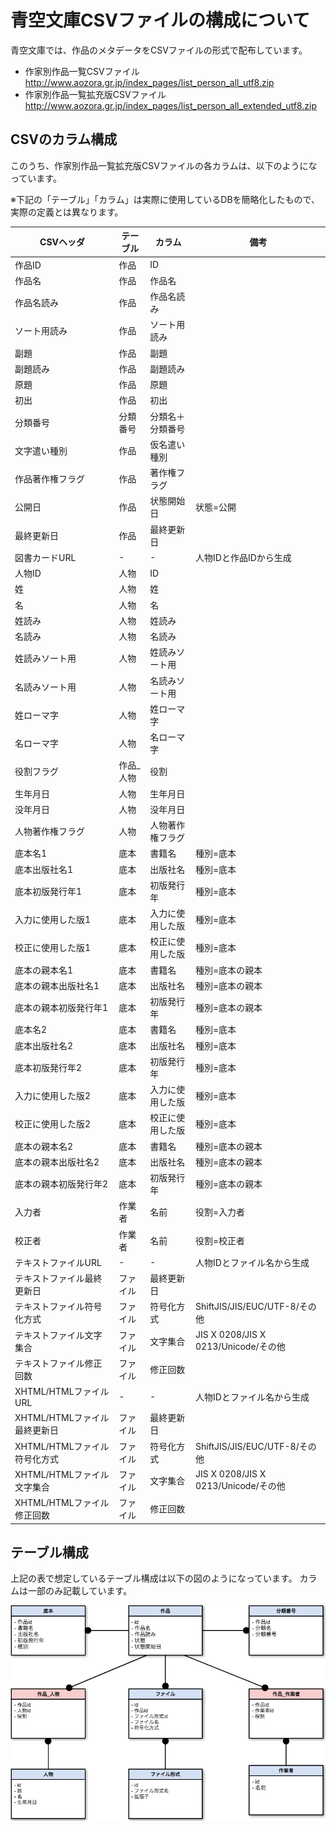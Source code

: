 # 青空文庫CSVファイルの構成について

青空文庫では、作品のメタデータをCSVファイルの形式で配布しています。

- 作家別作品一覧CSVファイル http://www.aozora.gr.jp/index_pages/list_person_all_utf8.zip
- 作家別作品一覧拡充版CSVファイル http://www.aozora.gr.jp/index_pages/list_person_all_extended_utf8.zip

## CSVのカラム構成

このうち、作家別作品一覧拡充版CSVファイルの各カラムは、以下のようになっています。

※下記の「テーブル」「カラム」は実際に使用しているDBを簡略化したもので、実際の定義とは異なります。


| CSVヘッダ                    | テーブル | カラム           | 備考                                 |
|------------------------------|----------|------------------|--------------------------------------|
| 作品ID                       | 作品     | ID               |                                      |
| 作品名                       | 作品     | 作品名           |                                      |
| 作品名読み                   | 作品     | 作品名読み       |                                      |
| ソート用読み                 | 作品     | ソート用読み     |                                      |
| 副題                         | 作品     | 副題             |                                      |
| 副題読み                     | 作品     | 副題読み         |                                      |
| 原題                         | 作品     | 原題             |                                      |
| 初出                         | 作品     | 初出             |                                      |
| 分類番号                     | 分類番号 | 分類名＋分類番号 |                                      |
| 文字遣い種別                 | 作品     | 仮名遣い種別     |                                      |
| 作品著作権フラグ             | 作品     | 著作権フラグ     |                                      |
| 公開日                       | 作品     | 状態開始日       | 状態=公開                            |
| 最終更新日                   | 作品     | 最終更新日       |                                      |
| 図書カードURL                | -        | -                | 人物IDと作品IDから生成               |
| 人物ID                       | 人物     | ID               |                                      |
| 姓                           | 人物     | 姓               |                                      |
| 名                           | 人物     | 名               |                                      |
| 姓読み                       | 人物     | 姓読み           |                                      |
| 名読み                       | 人物     | 名読み           |                                      |
| 姓読みソート用               | 人物     | 姓読みソート用   |                                      |
| 名読みソート用               | 人物     | 名読みソート用   |                                      |
| 姓ローマ字                   | 人物     | 姓ローマ字       |                                      |
| 名ローマ字                   | 人物     | 名ローマ字       |                                      |
| 役割フラグ                   | 作品_人物| 役割             |                                      |
| 生年月日                     | 人物     | 生年月日         |                                      |
| 没年月日                     | 人物     | 没年月日         |                                      |
| 人物著作権フラグ             | 人物     | 人物著作権フラグ |                                      |
| 底本名1                      | 底本     | 書籍名           | 種別=底本                            |
| 底本出版社名1                | 底本     | 出版社名         | 種別=底本                            |
| 底本初版発行年1              | 底本     | 初版発行年       | 種別=底本                            |
| 入力に使用した版1            | 底本     | 入力に使用した版 | 種別=底本                            |
| 校正に使用した版1            | 底本     | 校正に使用した版 | 種別=底本                            |
| 底本の親本名1                | 底本     | 書籍名           | 種別=底本の親本                      |
| 底本の親本出版社名1          | 底本     | 出版社名         | 種別=底本の親本                      |
| 底本の親本初版発行年1        | 底本     | 初版発行年       | 種別=底本の親本                      |
| 底本名2                      | 底本     | 書籍名           | 種別=底本                            |
| 底本出版社名2                | 底本     | 出版社名         | 種別=底本                            |
| 底本初版発行年2              | 底本     | 初版発行年       | 種別=底本                            |
| 入力に使用した版2            | 底本     | 入力に使用した版 | 種別=底本                            |
| 校正に使用した版2            | 底本     | 校正に使用した版 | 種別=底本                            |
| 底本の親本名2                | 底本     | 書籍名           | 種別=底本の親本                      |
| 底本の親本出版社名2          | 底本     | 出版社名         | 種別=底本の親本                      |
| 底本の親本初版発行年2        | 底本     | 初版発行年       | 種別=底本の親本                      |
| 入力者                       | 作業者   | 名前             | 役割=入力者                          |
| 校正者                       | 作業者   | 名前             | 役割=校正者                          |
| テキストファイルURL          | -        | -                | 人物IDとファイル名から生成           |
| テキストファイル最終更新日   | ファイル | 最終更新日       |                                      |
| テキストファイル符号化方式   | ファイル | 符号化方式       | ShiftJIS/JIS/EUC/UTF-8/その他        |
| テキストファイル文字集合     | ファイル | 文字集合         | JIS X 0208/JIS X 0213/Unicode/その他 |
| テキストファイル修正回数     | ファイル | 修正回数         |                                      |
| XHTML/HTMLファイルURL        | -        | -                | 人物IDとファイル名から生成           |
| XHTML/HTMLファイル最終更新日 | ファイル | 最終更新日       |                                      |
| XHTML/HTMLファイル符号化方式 | ファイル | 符号化方式       | ShiftJIS/JIS/EUC/UTF-8/その他        |
| XHTML/HTMLファイル文字集合   | ファイル | 文字集合         | JIS X 0208/JIS X 0213/Unicode/その他 |
| XHTML/HTMLファイル修正回数   | ファイル | 修正回数         |                                      |


## テーブル構成

上記の表で想定しているテーブル構成は以下の図のようになっています。
カラムは一部のみ記載しています。

![テーブルの関連図](images/database.png)
